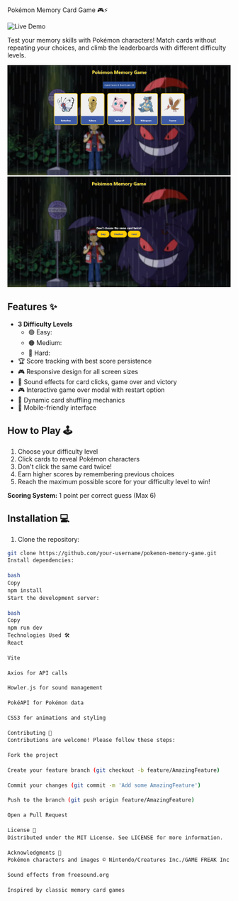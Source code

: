  Pokémon Memory Card Game 🎮⚡

![Live Demo](https://mr-s-26.github.io/pokemon-memory-game/) 


Test your memory skills with Pokémon characters! Match cards without repeating your choices, and climb the leaderboards with different difficulty levels.

![Game Screenshot](image-1.png)
![Choose Difficulty](image.png)

## Features ✨

- **3 Difficulty Levels**
  - 🟢 Easy: 
  - 🟠 Medium: 
  - 🔴 Hard: 
- 🏆 Score tracking with best score persistence
- 🎮 Responsive design for all screen sizes
- 🎵 Sound effects for card clicks, game over and victory
- 🎮 Interactive game over modal with restart option
- 🔄 Dynamic card shuffling mechanics
- 📱 Mobile-friendly interface

## How to Play 🕹️

1. Choose your difficulty level
2. Click cards to reveal Pokémon characters
3. Don't click the same card twice!
4. Earn higher scores by remembering previous choices
5. Reach the maximum possible score for your difficulty level to win!

**Scoring System:**
1 point per correct guess (Max 6)

## Installation 💻

1. Clone the repository:
```bash
git clone https://github.com/your-username/pokemon-memory-game.git
Install dependencies:

bash
Copy
npm install
Start the development server:

bash
Copy
npm run dev
Technologies Used 🛠️
React

Vite

Axios for API calls

Howler.js for sound management

PokéAPI for Pokémon data

CSS3 for animations and styling

Contributing 🤝
Contributions are welcome! Please follow these steps:

Fork the project

Create your feature branch (git checkout -b feature/AmazingFeature)

Commit your changes (git commit -m 'Add some AmazingFeature')

Push to the branch (git push origin feature/AmazingFeature)

Open a Pull Request

License 📄
Distributed under the MIT License. See LICENSE for more information.

Acknowledgments 🎉
Pokémon characters and images © Nintendo/Creatures Inc./GAME FREAK Inc.

Sound effects from freesound.org

Inspired by classic memory card games

